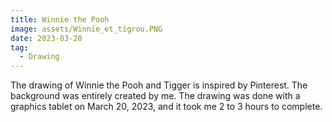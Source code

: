 ```yaml
---
title: Winnie the Pooh
image: assets/Winnie_et_tigrou.PNG
date: 2023-03-20
tag:
  - Drawing
---
```


The drawing of Winnie the Pooh and Tigger is inspired by Pinterest. The background was entirely created by me. The drawing was done with a graphics tablet on March 20, 2023, and it took me 2 to 3 hours to complete.
